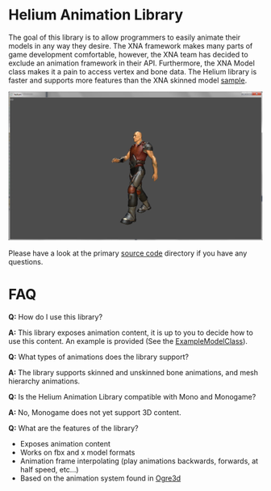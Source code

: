Helium Animation Library
========================
The goal of this library is to allow programmers to easily animate their models in any way they desire. The XNA framework makes many parts of game development comfortable, however, the XNA team has decided to exclude an animation framework in their API. Furthermore, the XNA Model class makes it a pain to access vertex and bone data. The Helium library is faster and supports more features than the XNA skinned model [sample](http://create.msdn.com/en-US/education/catalog/sample/skinned_model). 

<img src="https://github.com/zfedoran/helium/raw/master/screenshot.png">

Please have a look at the primary [source code](https://github.com/zfedoran/helium/tree/master/helium/helium/animation) directory if you have any questions.

FAQ
===

**Q:** How do I use this library?

**A:** This library exposes animation content, it is up to you to decide how to use this content. An example is provided (See the [ExampleModelClass](https://github.com/zfedoran/Helium-Animation-Library/blob/master/helium/helium/examplemodel.cs)).

	
**Q:** What types of animations does the library support?

**A:** The library supports skinned and unskinned bone animations, and mesh hierarchy animations.
 

**Q:** Is the Helium Animation Library compatible with Mono and Monogame?

**A:** No, Monogame does not yet support 3D content.  
 
 
**Q:** What are the features of the library?


* Exposes animation content
* Works on fbx and x model formats
* Animation frame interpolating (play animations backwards, forwards, at half speed, etc...) 
* Based on the animation system found in [Ogre3d](http://www.ogre3d.org/)
